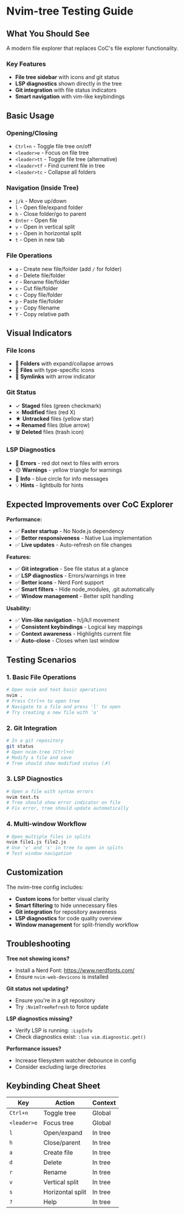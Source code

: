 # Nvim-tree Testing Guide

## What You Should See

A modern file explorer that replaces CoC's file explorer functionality.

### Key Features
- **File tree sidebar** with icons and git status
- **LSP diagnostics** shown directly in the tree
- **Git integration** with file status indicators
- **Smart navigation** with vim-like keybindings

## Basic Usage

### Opening/Closing
- `Ctrl+n` - Toggle file tree on/off
- `<leader>e` - Focus on file tree
- `<leader>tt` - Toggle file tree (alternative)
- `<leader>tf` - Find current file in tree
- `<leader>tc` - Collapse all folders

### Navigation (Inside Tree)
- `j/k` - Move up/down
- `l` - Open file/expand folder
- `h` - Close folder/go to parent
- `Enter` - Open file
- `v` - Open in vertical split
- `s` - Open in horizontal split
- `t` - Open in new tab

### File Operations
- `a` - Create new file/folder (add `/` for folder)
- `d` - Delete file/folder
- `r` - Rename file/folder
- `x` - Cut file/folder
- `c` - Copy file/folder
- `p` - Paste file/folder
- `y` - Copy filename
- `Y` - Copy relative path

## Visual Indicators

### File Icons
- 📁 **Folders** with expand/collapse arrows
- 📄 **Files** with type-specific icons
- 🔗 **Symlinks** with arrow indicator

### Git Status
- ✓ **Staged** files (green checkmark)
- ✗ **Modified** files (red X)
- ★ **Untracked** files (yellow star)
- ➜ **Renamed** files (blue arrow)
- 🗑 **Deleted** files (trash icon)

### LSP Diagnostics
- 🔴 **Errors** - red dot next to files with errors
- 🟡 **Warnings** - yellow triangle for warnings
- 🔵 **Info** - blue circle for info messages
- 💡 **Hints** - lightbulb for hints

## Expected Improvements over CoC Explorer

**Performance:**
- ✅ **Faster startup** - No Node.js dependency
- ✅ **Better responsiveness** - Native Lua implementation
- ✅ **Live updates** - Auto-refresh on file changes

**Features:**
- ✅ **Git integration** - See file status at a glance
- ✅ **LSP diagnostics** - Errors/warnings in tree
- ✅ **Better icons** - Nerd Font support
- ✅ **Smart filters** - Hide node_modules, .git automatically
- ✅ **Window management** - Better split handling

**Usability:**
- ✅ **Vim-like navigation** - h/j/k/l movement
- ✅ **Consistent keybindings** - Logical key mappings
- ✅ **Context awareness** - Highlights current file
- ✅ **Auto-close** - Closes when last window

## Testing Scenarios

### 1. Basic File Operations
```bash
# Open nvim and test basic operations
nvim .
# Press Ctrl+n to open tree
# Navigate to a file and press 'l' to open
# Try creating a new file with 'a'
```

### 2. Git Integration
```bash
# In a git repository
git status
# Open nvim-tree (Ctrl+n)
# Modify a file and save
# Tree should show modified status (✗)
```

### 3. LSP Diagnostics
```bash
# Open a file with syntax errors
nvim test.ts
# Tree should show error indicator on file
# Fix error, tree should update automatically
```

### 4. Multi-window Workflow
```bash
# Open multiple files in splits
nvim file1.js file2.js
# Use 'v' and 's' in tree to open in splits
# Test window navigation
```

## Customization

The nvim-tree config includes:
- **Custom icons** for better visual clarity
- **Smart filtering** to hide unnecessary files
- **Git integration** for repository awareness
- **LSP diagnostics** for code quality overview
- **Window management** for split-friendly workflow

## Troubleshooting

**Tree not showing icons?**
- Install a Nerd Font: https://www.nerdfonts.com/
- Ensure `nvim-web-devicons` is installed

**Git status not updating?**
- Ensure you're in a git repository
- Try `:NvimTreeRefresh` to force update

**LSP diagnostics missing?**
- Verify LSP is running: `:LspInfo`
- Check diagnostics exist: `:lua vim.diagnostic.get()`

**Performance issues?**
- Increase filesystem watcher debounce in config
- Consider excluding large directories

## Keybinding Cheat Sheet

| Key | Action | Context |
|-----|--------|---------|
| `Ctrl+n` | Toggle tree | Global |
| `<leader>e` | Focus tree | Global |
| `l` | Open/expand | In tree |
| `h` | Close/parent | In tree |
| `a` | Create file | In tree |
| `d` | Delete | In tree |
| `r` | Rename | In tree |
| `v` | Vertical split | In tree |
| `s` | Horizontal split | In tree |
| `?` | Help | In tree |